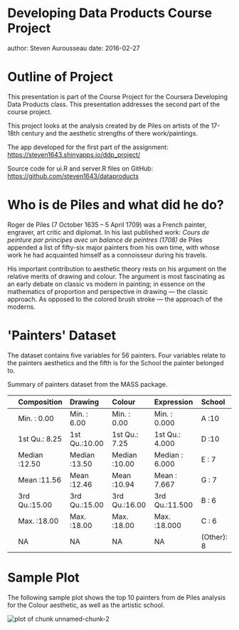 Developing Data Products Course Project
========================================================
author: Steven Aurousseau
date: 2016-02-27

Outline of Project
========================================================
This presentation is part of the Course Project for the Coursera Developing Data Products class. This presentation addresses the second part of the course project.

This project looks at the analysis created by de Piles on artists of the 17-18th century and the aesthetic strengths of there work/paintings.

The app developed for the first part of the assignment:
https://steven1643.shinyapps.io/ddp_project/

Source code for ui.R and server.R files on GitHub:
https://github.com/steven1643/dataproducts

Who is de Piles and what did he do?
========================================================
Roger de Piles (7 October 1635 – 5 April 1709) was a French painter, engraver, art critic and diplomat.
In his last published work: *Cours de peinture par principes avec un balance de peintres (1708)* de Piles appended a list of fifty-six major painters from his own time, with whose work he had acquainted himself as a connoisseur during his travels.

His important contribution to aesthetic theory rests on his argument on the relative merits of drawing and colour. The argument is most fascinating as an early debate on classic vs modern in painting; in essence on the mathematics of proportion and perspective in drawing — the classic approach. As opposed to the colored brush stroke — the approach of the moderns.

'Painters' Dataset
========================================================
The dataset contains five variables for 56 painters. Four variables relate to the painters aesthetics and the fifth is for the School the painter belonged to.

Summary of painters dataset from the MASS package.


|   | Composition  |   Drawing    |    Colour    |  Expression   |    School |
|:--|:-------------|:-------------|:-------------|:--------------|:----------|
|   |Min.   : 0.00 |Min.   : 6.00 |Min.   : 0.00 |Min.   : 0.000 |A      :10 |
|   |1st Qu.: 8.25 |1st Qu.:10.00 |1st Qu.: 7.25 |1st Qu.: 4.000 |D      :10 |
|   |Median :12.50 |Median :13.50 |Median :10.00 |Median : 6.000 |E      : 7 |
|   |Mean   :11.56 |Mean   :12.46 |Mean   :10.94 |Mean   : 7.667 |G      : 7 |
|   |3rd Qu.:15.00 |3rd Qu.:15.00 |3rd Qu.:16.00 |3rd Qu.:11.500 |B      : 6 |
|   |Max.   :18.00 |Max.   :18.00 |Max.   :18.00 |Max.   :18.000 |C      : 6 |
|   |NA            |NA            |NA            |NA             |(Other): 8 |

Sample Plot
========================================================
The following sample plot shows the top 10 painters from de Piles analysis for the Colour aesthetic, as well as the artistic school.

![plot of chunk unnamed-chunk-2](course_project-figure/unnamed-chunk-2-1.png)

